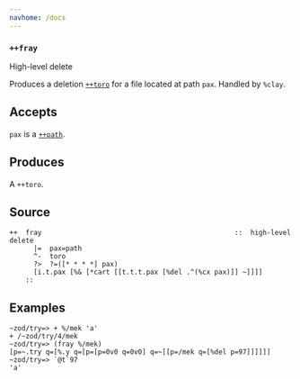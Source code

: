 ```yaml
---
navhome: /docs
---
```




### `++fray`

High-level delete

Produces a deletion [`++toro`]() for a file located at path `pax`.
Handled by `%clay`.

Accepts
-------

`pax` is a [`++path`]().

Produces
--------

A `++toro`.

Source
------

    ++  fray                                                ::  high-level delete
          |=  pax=path
          ^-  toro
          ?>  ?=([* * * *] pax)
          [i.t.pax [%& [*cart [[t.t.t.pax [%del .^(%cx pax)]] ~]]]]
        ::

Examples
--------

    ~zod/try=> + %/mek 'a'
    + /~zod/try/4/mek
    ~zod/try=> (fray %/mek)
    [p=~.try q=[%.y q=[p=[p=0v0 q=0v0] q=~[[p=/mek q=[%del p=97]]]]]]
    ~zod/try=> `@t`97
    'a'

